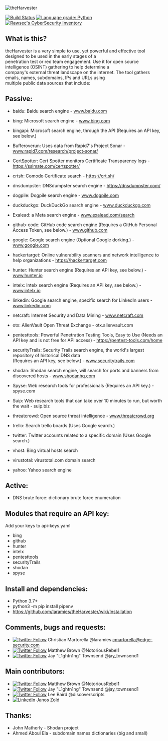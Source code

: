 ![theHarvester](https://github.com/laramies/theHarvester/blob/master/theHarvester-logo.png)

[![Build Status](https://travis-ci.com/laramies/theHarvester.svg?branch=master)](https://travis-ci.com/laramies/theHarvester) [![Language grade: Python](https://img.shields.io/lgtm/grade/python/g/laramies/theHarvester.svg?logo=lgtm&logoWidth=18)](https://lgtm.com/projects/g/laramies/theHarvester/context:python)
[![Rawsec's CyberSecurity Inventory](https://inventory.rawsec.ml/img/badges/Rawsec-inventoried-FF5050_flat_without_logo.svg)](https://inventory.rawsec.ml/)

What is this?
-------------
theHarvester is a very simple to use, yet powerful and effective tool designed to be used in the early stages of a<br>
penetration test or red team engagement. Use it for open source intelligence (OSINT) gathering to help determine a<br>
company's external threat landscape on the internet. The tool gathers emails, names, subdomains, IPs and URLs using<br>
multiple public data sources that include:

Passive:
--------
* baidu: Baidu search engine - www.baidu.com

* bing: Microsoft search engine - www.bing.com

* bingapi: Microsoft search engine, through the API (Requires an API key, see below.)

* Bufferoverun: Uses data from Rapid7's Project Sonar - www.rapid7.com/research/project-sonar/

* CertSpotter: Cert Spotter monitors Certificate Transparency logs - https://sslmate.com/certspotter/

* crtsh: Comodo Certificate search - https://crt.sh/

* dnsdumpster: DNSdumpster search engine - https://dnsdumpster.com/

* dogpile: Dogpile search engine - www.dogpile.com

* duckduckgo: DuckDuckGo search engine - www.duckduckgo.com

* Exalead: a Meta search engine - www.exalead.com/search

* github-code: GitHub code search engine (Requires a GitHub Personal Access Token, see below.) - www.github.com

* google: Google search engine (Optional Google dorking.) - www.google.com

* hackertarget: Online vulnerability scanners and network intelligence to help organizations - https://hackertarget.com

* hunter: Hunter search engine (Requires an API key, see below.) - www.hunter.io

* intelx: Intelx search engine (Requires an API key, see below.) - www.intelx.io

* linkedin: Google search engine, specific search for LinkedIn users - www.linkedin.com

* netcraft: Internet Security and Data Mining - www.netcraft.com

* otx: AlienVault Open Threat Exchange - otx.alienvault.com

* pentesttools: Powerful Penetration Testing Tools, Easy to Use (Needs an API key and is not free for API access) - https://pentest-tools.com/home

* securityTrails: Security Trails search engine, the world's largest repository of historical DNS data<br>
  (Requires an API key, see below.) - www.securitytrails.com

* shodan: Shodan search engine, will search for ports and banners from discovered hosts - www.shodanhq.com

* Spyse: Web research tools for professionals (Requires an API key.) - spyse.com

* Suip: Web research tools that can take over 10 minutes to run, but worth the wait - suip.biz

* threatcrowd: Open source threat intelligence - www.threatcrowd.org

* trello: Search trello boards (Uses Google search.)

* twitter: Twitter accounts related to a specific domain (Uses Google search.)

* vhost: Bing virtual hosts search

* virustotal: virustotal.com domain search

* yahoo: Yahoo search engine


Active:
-------
* DNS brute force: dictionary brute force enumeration


Modules that require an API key:
--------------------------------
Add your keys to api-keys.yaml

* bing
* github
* hunter
* intelx
* pentesttools
* securityTrails
* shodan
* spyse


Install and dependencies:
-------------------------
* Python 3.7+
* python3 -m pip install pipenv
* https://github.com/laramies/theHarvester/wiki/Installation


Comments, bugs and requests:
----------------------------
* [![Twitter Follow](https://img.shields.io/twitter/follow/laramies.svg?style=social&label=Follow)](https://twitter.com/laramies) Christian Martorella @laramies
cmartorella@edge-security.com
* [![Twitter Follow](https://img.shields.io/twitter/follow/NotoriousRebel1.svg?style=social&label=Follow)](https://twitter.com/NotoriousRebel1) Matthew Brown @NotoriousRebel1
* [![Twitter Follow](https://img.shields.io/twitter/follow/jay_townsend1.svg?style=social&label=Follow)](https://twitter.com/jay_townsend1) Jay "L1ghtn1ng" Townsend @jay_townsend1


Main contributors:
------------------
* [![Twitter Follow](https://img.shields.io/twitter/follow/NotoriousRebel1.svg?style=social&label=Follow)](https://twitter.com/NotoriousRebel1) Matthew Brown @NotoriousRebel1
* [![Twitter Follow](https://img.shields.io/twitter/follow/jay_townsend1.svg?style=social&label=Follow)](https://twitter.com/jay_townsend1) Jay "L1ghtn1ng" Townsend @jay_townsend1
* [![Twitter Follow](https://img.shields.io/twitter/follow/discoverscripts.svg?style=social&label=Follow)](https://twitter.com/discoverscripts) Lee Baird @discoverscripts 
* [![LinkedIn](https://static.licdn.com/scds/common/u/img/webpromo/btn_viewmy_160x25.png)](https://www.linkedin.com/in/janoszold/)  Janos Zold


Thanks:
-------
* John Matherly - Shodan project
* Ahmed Aboul Ela - subdomain names dictionaries (big and small)
